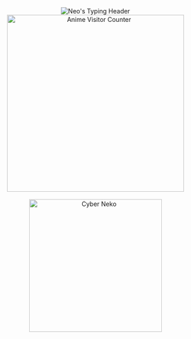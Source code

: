 <div align="center">
  <img src="https://readme-typing-svg.demolab.com?font=Bungee+Shade&size=35&duration=4000&pause=1000&color=FF69F7&center=true&vCenter=true&width=600&height=80&lines=Welcome+to+the+Neo-Verse;Web3+Alchemist;AI+Architect;Smart+Contract+Sorcerer;You're+visitor+number:" alt="Neo's Typing Header">
  <br>
  <img src="https://count.getloli.com/get/@neomlet?theme=gelbooru" alt="Anime Visitor Counter" width="400">
</div>

<br>

<div align="center">
  <img src="https://raw.githubusercontent.com/neomlet/neomlet/main/assets/cyber-neko.gif" width="300" alt="Cyber Neko">
</div>
